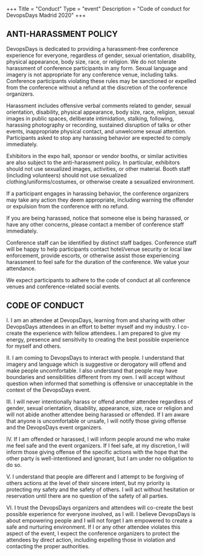 +++
Title = "Conduct"
Type = "event"
Description = "Code of conduct for DevopsDays Madrid 2020"
+++

## ANTI-HARASSMENT POLICY

DevopsDays is dedicated to providing a harassment-free conference experience for everyone, regardless of gender, sexual orientation, disability, physical appearance, body size, race, or religion. We do not tolerate harassment of conference participants in any form. Sexual language and imagery is not appropriate for any conference venue, including talks. Conference participants violating these rules may be sanctioned or expelled from the conference without a refund at the discretion of the conference organizers.

Harassment includes offensive verbal comments related to gender, sexual orientation, disability, physical appearance, body size, race, religion, sexual images in public spaces, deliberate intimidation, stalking, following, harassing photography or recording, sustained disruption of talks or other events, inappropriate physical contact, and unwelcome sexual attention. Participants asked to stop any harassing behavior are expected to comply immediately.

Exhibitors in the expo hall, sponsor or vendor booths, or similar activities are also subject to the anti-harassment policy. In particular, exhibitors should not use sexualized images, activities, or other material. Booth staff (including volunteers) should not use sexualized clothing/uniforms/costumes, or otherwise create a sexualized environment.

If a participant engages in harassing behavior, the conference organizers may take any action they deem appropriate, including warning the offender or expulsion from the conference with no refund.

If you are being harassed, notice that someone else is being harassed, or have any other concerns, please contact a member of conference staff immediately.

Conference staff can be identified by distinct staff badges. Conference staff will be happy to help participants contact hotel/venue security or local law enforcement, provide escorts, or otherwise assist those experiencing harassment to feel safe for the duration of the conference. We value your attendance.

We expect participants to adhere to the code of conduct at all conference venues and conference-related social events.

## CODE OF CONDUCT

I. I am an attendee at DevopsDays, learning from and sharing with other DevopsDays attendees in an effort to better myself and my industry. I co-create the experience with fellow attendees. I am prepared to give my energy, presence and sensitivity to creating the best possible experience for myself and others.

II. I am coming to DevopsDays to interact with people. I understand that imagery and language which is suggestive or derogatory will offend and make people uncomfortable. I also understand that people may have boundaries and sensibilities different from my own. I will accept without question when informed that something is offensive or unacceptable in the context of the DevopsDays event.

III. I will never intentionally harass or offend another attendee regardless of gender, sexual orientation, disability, appearance, size, race or religion and will not abide another attendee being harassed or offended. If I am aware that anyone is uncomfortable or unsafe, I will notify those giving offense and the DevopsDays event organizers.

IV. If I am offended or harassed, I will inform people around me who make me feel safe and the event organizers. If I feel safe, at my discretion, I will inform those giving offense of the specific actions with the hope that the other party is well-intentioned and ignorant, but I am under no obligation to do so.

V. I understand that people are different and I attempt to be forgiving of others actions at the level of their sincere intent, but my priority is protecting my safety and the safety of others. I will act without hesitation or reservation until there are no question of the safety of all parties.

VI. I trust the DevopsDays organizers and attendees will co-create the best possible experience for everyone involved, as I will. I believe DevopsDays is about empowering people and I will not forget I am empowered to create a safe and nurturing environment. If I or any other attendee violates this aspect of the event, I expect the conference organizers to protect the attendees by direct action, including expelling those in violation and contacting the proper authorities.
